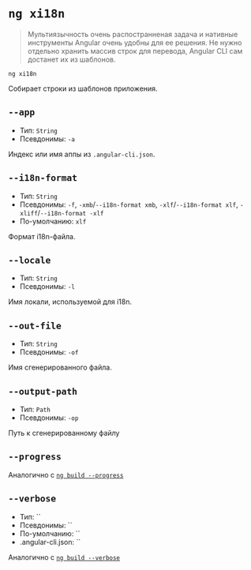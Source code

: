 # `ng xi18n`

> Мультиязычность очень распостранненая задача и нативные инструменты Angular очень удобны для ее решения. Не нужно отдельно хранить массив строк для перевода, Angular CLI сам достанет их из шаблонов.

```
ng xi18n
```

Собирает строки из шаблонов приложения.

## `--app`

* Тип: `String` 
* Псевдонимы: `-a`

Индекс или имя аппы из `.angular-cli.json`.


## `--i18n-format`

* Тип: `String`
* Псевдонимы: `-f`, `-xmb`/`--i18n-format xmb`, `-xlf`/`--i18n-format xlf`, `-xliff`/`--i18n-format -xlf`
* По-умолчанию: `xlf`

Формат i18n-файла.


## `--locale`

* Тип: `String`
* Псевдонимы: `-l`

Имя локали, используемой для i18n.


## `--out-file`

* Тип: `String`
* Псевдонимы: `-of`

Имя сгенерированного файла.


## `--output-path`

* Тип: `Path`
* Псевдонимы: `-op`

Путь к сгенерированному файлу


## `--progress`

Аналогично с [`ng build --progress`](#ng-build-progress)


## `--verbose`

* Тип: ``
* Псевдонимы: ``
* По-умолчанию: ``
* .angular-cli.json: ``

Аналогично с [`ng build --verbose`](#ng-build-verbose)
